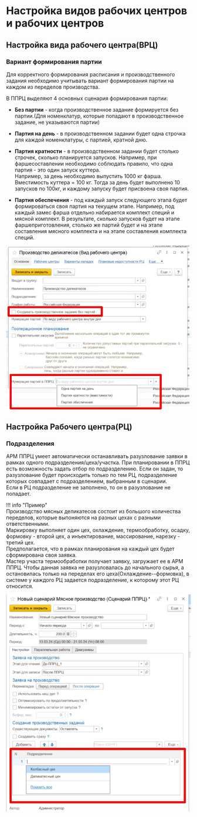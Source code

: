 # Настройка видов рабочих центров и рабочих центров

## Настройка вида рабочего центра(ВРЦ)    

### Вариант формирования партии  

Для корректного формирования расписания и производственного задания необходимо учитывать вариант формирования партии на каждом из переделов производства.  

В ППРЦ выделяют 4 основных сценария формирования партии: 

- **Без партии**  - когда производственное задание формируется без партии.(Для номенклатур, которые попадают в производственное задание, не указываются партии)  

- **Партия на день**  - в производственном задании будет одна строчка для каждой номенклатуры, с партией, кратной дню.    
- **Партия кратности** - в производственном задании будет столько строчек, сколько планируется запусков. Например, при фаршесоставлении необходимо соблюдать правило, что одна партия - это один запуск куттера.  
Например, за день необходимо выпустить 1000 кг фарша. Вместимость куттера = 100 кг. Тогда за день будет выполнено 10 запусков по 100кг, и каждому запуску будет присвоена своя партия.  
- **Партия обеспечения**  -  под каждый запуск следующего этапа будет формироваться своя партия на текущем этапе. Например, под каждый замес фарша отдельно набирается комплект специй и мясной комплект. В результате, сколько запусков будет на этапе фаршеприготовления, столько же партий будет и на этапе составления мясного комплекта и на этапе составления комплекта специй.   

![](HandBooks.assets/8.jpg)

## Настройка Рабочего центра(РЦ)  


### Подразделения  

АРМ ППРЦ умеет автоматически останавливать разузлование заявки в рамках одного подразделения/цеха/участка. При планировании в ППРЦ есть возможность задать отбор по подразделению. Если он задан, то разузлование будет происходить только по тем РЦ, подразделение которых совпадает с подразделением, выбранным в сценарии.  
Если в РЦ подразделение не заполнено, то он в разузлование не попадает.   

!!! info "Пример"  
    Производство мясных деликатесов состоит из большого количества переделов, которые выпоняются на разных цехах с разными ответственными.  
    Маркировку выполняет один цех, охлаждение, термообработку, осадку, формовку - второй цех, а инъектирование, массирование, нарезку - третий цех.   
    Предполагается, что в рамках планирования на каждый цех будет сформирована своя заявка.  
    Мастер участа термообработки получает заявку, загружает ее в АРМ ППРЦ. Чтобы данная заявка не разузловалась до начального сырья, а остановилась только на переделах его цеха(Охлаждение--формовка), в системе у каждого РЦ задается подразделение, к которому этот РЦ относится.   



![](HandBooks.assets/9.jpg)
 